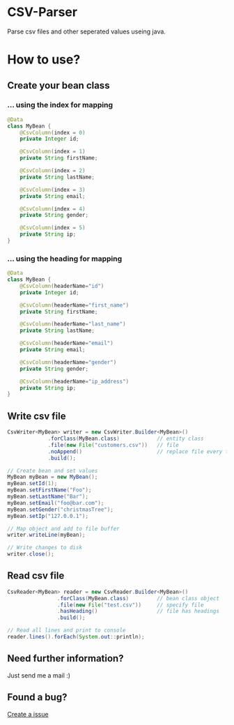 # CSV-Parser
Parse csv files and other seperated values useing java.

# How to use?

## Create your bean class

### ... using the index for mapping
```java
@Data
class MyBean {
    @CsvColumn(index = 0)
    private Integer id;

    @CsvColumn(index = 1)
    private String firstName;

    @CsvColumn(index = 2)
    private String lastName;

    @CsvColumn(index = 3)
    private String email;

    @CsvColumn(index = 4)
    private String gender;

    @CsvColumn(index = 5)
    private String ip;
}
```

### ... using the heading for mapping
```java
@Data
class MyBean {
    @CsvColumn(headerName="id")
    private Integer id;

    @CsvColumn(headerName="first_name")
    private String firstName;

    @CsvColumn(headerName="last_name")
    private String lastName;

    @CsvColumn(headerName="email")
    private String email;

    @CsvColumn(headerName="gender")
    private String gender;

    @CsvColumn(headerName="ip_address")
    private String ip;
}
```

## Write csv file

````java
CsvWriter<MyBean> writer = new CsvWriter.Builder<MyBean>()
             .forClass(MyBean.class)            // entity class
             .file(new File("customers.csv"))   // file
             .noAppend()                        // replace file every time
             .build();

// Create bean and set values
MyBean myBean = new MyBean();
myBean.setId(1);
myBean.setFirstName("Foo");
myBean.setLastName("Bar");
myBean.setEmail("foo@bar.com");
myBean.setGender("christmasTree");
myBean.setIp("127.0.0.1");

// Map object and add to file buffer
writer.writeLine(myBean);

// Write changes to disk
writer.close();
````

## Read csv file

```java
CsvReader<MyBean> reader = new CsvReader.Builder<MyBean>()
                .forClass(MyBean.class)         // bean class object
                .file(new File("test.csv"))     // specify file
                .hasHeading()                   // file has headings
                .build();

// Read all lines and print to console
reader.lines().forEach(System.out::println);
```

## Need further information?
Just send me a mail :)

## Found a bug?
[Create a issue](https://github.com/timo-reymann/csv-parser/issues/new)